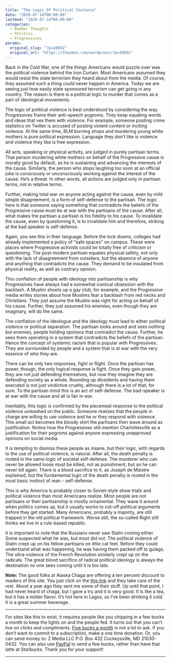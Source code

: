 ```yaml
---
title: "The Logic Of Political Violence"
date: "2020-07-14T00:00:00"
lastmod: "2020-07-14T00:00:00"
categories:
  - Badder Thoughts
  - Politics
  - Progressives
params:
  original_slug: "?p=20892"
  original_url: "https://thezman.com/wordpress/?p=20892"
---
```


Back in the Cold War, one of the things Americans would puzzle over was
the political violence behind the Iron Curtain. Most Americans assumed
they would resist the state terrorism they heard about from the media.
Of course, they assumed such a thing could never happen in America.
Today we are seeing just how easily state sponsored terrorism can get
going in any country. The reason is there is a political logic to murder
that comes as a part of ideological movements.

The logic of political violence is best understood by considering the
way Progressives frame their anti-speech pogroms. They keep equaling
words and ideas that vex them with violence. For example, someone
posting crime statistics on Twitter is accused of posting violent
content or inciting violence. At the same time, BLM burning shops and
murdering young white mothers is pure political expression. Language
they don’t like is violence and violence they like is free expression.

All acts, speaking or physical activity, are judged in purely partisan
terms. That person murdering white mothers on behalf of the Progressive
cause is morally good by default, as he is sustaining and advancing the
interests of the cause. Similarly, the person who stops laughing too
soon at an official joke is consciously or unconsciously working against
the interest of the cause. He’s a threat. In other words, all actions
are judged only in partisan terms, not in relative terms.

Further, making total war on anyone acting against the cause, even by
mild simple disagreement, is a form of self-defense to the partisan. The
logic here is that someone saying something that contradicts the beliefs
of the Progressive cause must be at war with the partisans of the cause.
After all, what makes the partisan a partisan is his fidelity to his
cause. To invalidate the cause, even by questioning it, is to invalidate
him and therefore, striking at the bad speaker is self-defense.

Again, you see this in their language. Before the lock downs, colleges
had already implemented a policy of “safe spaces” on campus. These were
places where Progressive activists could be totally free of criticism or
questioning. The post-modern partisan equates physical safety, not only
with the lack of disagreement from outsiders, but the absence of anyone
and anything that contradicts the cause. They demand to be insulated
from physical reality, as well as contrary opinion.

This conflation of people with ideology into partisanship is why
Progressives have always had a somewhat comical obsession with the
backlash. A Muslim shoots up a gay club, for example, and the
Progressive media writes stories about how Muslims fear a backlash from
red necks and Christians. They just assume the Muslim was right for
acting on behalf of his cause. Further, they just assumed his enemies,
even though they are imaginary, will do the same.

The conflation of the ideologue and the ideology must lead to either
political violence or political separation. The partisan looks around
and sees nothing but enemies, people holding opinions that contradict
the cause. Further, he sees them operating in a system that contradicts
the beliefs of the partisan. Hence the concept of systemic racism that
is popular with Progressives. They are surrounded by people and a system
that is at war with the very essence of who they are.

There can be only two responses, fight or flight. Once the partisan has
power, though, the only logical response is fight. Once they gain power,
they are not just defending themselves, but now they imagine they are
defending society as a whole. Rounding up dissidents and having them
executed is not just vindictive cruelty, although there is a lot of
that, for sure. To the partisan mind this is an act of self-defense. The
bad-speaker is at war with the cause and all is fair in war.

Inevitably, this logic is confirmed by the piecemeal response to the
political violence unleashed on the public. Someone realizes that the
people in charge are willing to use violence and he or they respond with
violence. This small act becomes the bloody shirt the partisans then
wave around as justification. Notice how the Progressives still mention
Charlottesville as a justification for their pogroms against anyone
expressing unapproved opinions on social media.

It is tempting to dismiss these people as insane, but their logic, with
regards to the use of political violence, is natural. After all, the
death penalty is rooted in the same logic of societal self-defense. The
murderer who can never be allowed loose must be killed, not as
punishment, but so he can never kill again. There is a blood sacrifice
to it, as Joseph de Maistre explained, but the fundamental logic of the
death penalty is rooted in the most basic instinct of man –
self-defense.

This is why America is probably closer to Soviet-style show trials and
political violence than most Americans realize. Most people are not
partisans or their partisanship is mostly ornamental. They wave it
around when politics comes up, but it usually works to cut-off political
arguments before they get started. Many Americans, probably a majority,
are still trapped in the old political framework. Worse still, the
so-called Right still thinks we live in a rule-based republic.

It is important to note that the Russians never saw Stalin coming
either. Some suspected what he was, but most did not. The political
violence of Stalin crept up on his fellow partisans on little cat feet.
Before they could understand what was happening, he was having them
packed off to gulags. The ultra-violence of the French Revolution
similarly crept up on the radicals. The great blood sacrifice of radical
political ideology is always the destination no one sees coming until it
is too late.

**Note:** The good folks at Alaska Chaga are offering a ten percent
discount to readers of this site. You just click on the
<a href="https://alaskachaga.us/discount/ZMAN" rel="noopener noreferrer"
target="_blank">this link</a> and they take care of the rest. About a
year ago they sent me some of their stuff. Up until that point, I had
never heard of chaga, but I gave a try and it is very good. It is like a
tea, but it has a milder flavor. It’s hot here in Lagos, so I’ve been
drinking it cold. It is a great summer beverage.

------------------------------------------------------------------------

For sites like this to exist, it requires people like you chipping in a
few bucks a month to keep the lights on and the people fed. It turns out
that you can’t live on clicks and compliments.
<a href="https://www.subscribestar.com/the-z-blog"
rel="noopener noreferrer" target="_blank">Five bucks a month</a> is not
a lot to ask. If you don’t want to commit to a subscription, make a one
time donation. Or, you can send money to: Z Media LLC P.O. Box 432
Cockeysville, MD 21030-0432. You can also use <a
href="https://www.paypal.com/cgi-bin/webscr?cmd=_s-xclick&amp;hosted_button_id=UDAS2Q8JYA6CN&amp;source=url"
rel="noopener noreferrer" target="_blank">PayPal</a> to send a few
bucks, rather than have that latte at Starbucks. Thank you for your
support!

------------------------------------------------------------------------

